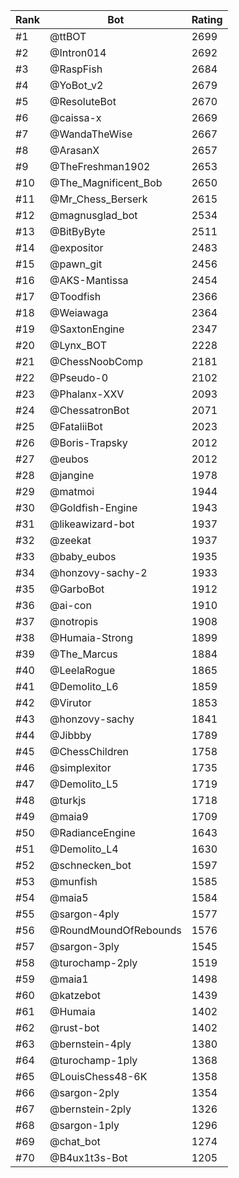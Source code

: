 Rank|Bot|Rating
---|---|---
#1|@ttBOT|2699
#2|@Intron014|2692
#3|@RaspFish|2684
#4|@YoBot_v2|2679
#5|@ResoluteBot|2670
#6|@caissa-x|2669
#7|@WandaTheWise|2667
#8|@ArasanX|2657
#9|@TheFreshman1902|2653
#10|@The_Magnificent_Bob|2650
#11|@Mr_Chess_Berserk|2615
#12|@magnusglad_bot|2534
#13|@BitByByte|2511
#14|@expositor|2483
#15|@pawn_git|2456
#16|@AKS-Mantissa|2454
#17|@Toodfish|2366
#18|@Weiawaga|2364
#19|@SaxtonEngine|2347
#20|@Lynx_BOT|2228
#21|@ChessNoobComp|2181
#22|@Pseudo-0|2102
#23|@Phalanx-XXV|2093
#24|@ChessatronBot|2071
#25|@FataliiBot|2023
#26|@Boris-Trapsky|2012
#27|@eubos|2012
#28|@jangine|1978
#29|@matmoi|1944
#30|@Goldfish-Engine|1943
#31|@likeawizard-bot|1937
#32|@zeekat|1937
#33|@baby_eubos|1935
#34|@honzovy-sachy-2|1933
#35|@GarboBot|1912
#36|@ai-con|1910
#37|@notropis|1908
#38|@Humaia-Strong|1899
#39|@The_Marcus|1884
#40|@LeelaRogue|1865
#41|@Demolito_L6|1859
#42|@Virutor|1853
#43|@honzovy-sachy|1841
#44|@Jibbby|1789
#45|@ChessChildren|1758
#46|@simplexitor|1735
#47|@Demolito_L5|1719
#48|@turkjs|1718
#49|@maia9|1709
#50|@RadianceEngine|1643
#51|@Demolito_L4|1630
#52|@schnecken_bot|1597
#53|@munfish|1585
#54|@maia5|1584
#55|@sargon-4ply|1577
#56|@RoundMoundOfRebounds|1576
#57|@sargon-3ply|1545
#58|@turochamp-2ply|1519
#59|@maia1|1498
#60|@katzebot|1439
#61|@Humaia|1402
#62|@rust-bot|1402
#63|@bernstein-4ply|1380
#64|@turochamp-1ply|1368
#65|@LouisChess48-6K|1358
#66|@sargon-2ply|1354
#67|@bernstein-2ply|1326
#68|@sargon-1ply|1296
#69|@chat_bot|1274
#70|@B4ux1t3s-Bot|1205
